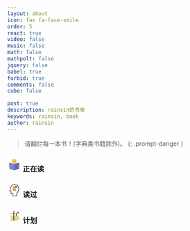 ```yaml
---
layout: about
icon: fas fa-face-smile
order: 5
react: true
video: false
music: false
math: false
mathpolt: false
jquery: false
babel: true
forbid: true
comments: false
cube: false

post: true
description: rainsin的书单
keywords: rainsin, book
author: rainsin
---
```


<link rel="stylesheet" href="/assets/bmm/bmm.css"/>

> 请翻烂每一本书！(字典类书籍除外)。
{: .prompt-danger }

<h3 id="reading" class="bbox-box">
<svg t="1707726184851" class="icon" viewBox="0 0 1024 1024" version="1.1" xmlns="http://www.w3.org/2000/svg" p-id="1535" width="32" height="32"><path d="M853.333333 853.333333c-147.2 0-341.333333 85.333333-341.333333 85.333334V469.333333s192-85.333333 384-85.333333l-42.666667 469.333333z" fill="#5C6BC0" p-id="1536"></path><path d="M170.666667 853.333333c147.2 0 341.333333 85.333333 341.333333 85.333334V469.333333s-192-85.333333-384-85.333333l42.666667 469.333333z" fill="#7986CB" p-id="1537"></path><path d="M512 256m-170.666667 0a170.666667 170.666667 0 1 0 341.333334 0 170.666667 170.666667 0 1 0-341.333334 0Z" fill="#FFB74D" p-id="1538"></path><path d="M874.666667 682.666667h21.333333c12.8 0 21.333333-8.533333 21.333333-21.333334v-85.333333c0-12.8-8.533333-21.333333-21.333333-21.333333h-21.333333c-36.266667 0-64 27.733333-64 64s27.733333 64 64 64zM149.333333 554.666667H128c-12.8 0-21.333333 8.533333-21.333333 21.333333v85.333333c0 12.8 8.533333 21.333333 21.333333 21.333334h21.333333c36.266667 0 64-27.733333 64-64s-27.733333-64-64-64z" fill="#FFB74D" p-id="1539"></path></svg>
正在读
</h3>

<div id="reading-box" class="bbox-box"></div>

<h3 id="readed">
<svg t="1707727594262" class="icon" viewBox="0 0 1024 1024" version="1.1" xmlns="http://www.w3.org/2000/svg" p-id="22343" width="32" height="32"><path d="M704 960H405.333c-12.8 0-21.333-8.533-21.333-21.333V789.333H277.333C264.533 789.333 256 780.8 256 768V616.533L170.667 576c-4.267-2.133-8.534-6.4-10.667-12.8-2.133-4.267-2.133-10.667 0-17.067l53.333-115.2v-6.4C213.333 224 362.667 61.867 544 61.867S874.667 224 874.667 424.533c0 121.6-55.467 236.8-149.334 302.934v209.066C725.333 951.467 716.8 960 704 960z m-277.333-42.667h256v-198.4c0-6.4 4.266-12.8 8.533-17.066l8.533-6.4c83.2-59.734 132.267-160 132.267-268.8 0-177.067-130.133-320-288-320s-288 142.933-288 320v10.666c0 4.267 0 6.4-2.133 8.534l-46.934 100.266 78.934 36.267c8.533 4.267 12.8 10.667 12.8 19.2v142.933h106.666c12.8 0 21.334 8.534 21.334 21.334v151.466z" fill="#3A3E46" p-id="22344"></path><path d="M682.667 341.333H576V192h106.667v149.333z m-64-42.666H640v-64h-21.333v64z" fill="#3A3E46" p-id="22345"></path><path d="M618.667 480v-32H448c-23.467 0-42.667 19.2-42.667 42.667 0 12.8 4.267 23.466 12.8 29.866-8.533-8.533-12.8-19.2-12.8-29.866V256c0-12.8 8.534-21.333 21.334-21.333h192V480zM469.333 277.333v85.334h85.334v-85.334h-85.334z" fill="#FFB724" p-id="22346"></path><path d="M554.667 362.667h-85.334v-85.334h85.334v85.334z m-64-21.334h42.666v-42.666h-42.666v42.666z" fill="#3A3E46" p-id="22347"></path><path d="M576 533.333C576 556.8 595.2 576 618.667 576s42.666-19.2 42.666-42.667-19.2-42.666-42.666-42.666v42.666H576z" fill="#FFB724" p-id="22348"></path><path d="M618.667 533.333H448c-23.467 0-42.667-19.2-42.667-42.666S424.533 448 448 448h170.667v85.333z m-170.667-64c-12.8 0-21.333 8.534-21.333 21.334S435.2 512 448 512h149.333v-42.667H448z" fill="#3A3E46" p-id="22349"></path></svg>
读过</h3>

<div id="readed-box" class="bbox-box"></div>

<h3 id="future">
<svg t="1707727089250" class="icon" viewBox="0 0 1024 1024" version="1.1" xmlns="http://www.w3.org/2000/svg" p-id="25933" width="32" height="32"><path d="M92.16 460.8h604.16c107.453 0 194.56 87.107 194.56 194.56s-87.107 194.56-194.56 194.56H92.16c98.97 0 179.2-80.23 179.2-179.2V640c0-98.97-80.23-179.2-179.2-179.2z" fill="#EDD388" p-id="25934"></path><path d="M652.333 499.63l10.072-178.422H507.576c0.246 274.514 0.615 417.915 1.106 430.203 0.738 18.432 1.106 28.877 1.106 31.335 0 9.83-7.127 17.94-21.381 24.33-14.254 6.39-23.47 9.584-27.648 9.584-4.178 0-7.004-1.843-8.479-5.53-1.474-3.686-1.72-10.198-0.737-19.537 2.621-25.56 4.588-182.354 5.898-470.385H312.197c-20.644 0-37.355 2.704-50.135 8.11l-26.542-32.44c18.186 2.458 38.584 3.686 61.194 3.686h160.727V247.48c0-43.254-0.983-84.787-2.949-124.6l75.94 31.703c5.898 1.966 8.847 4.3 8.847 7.004 0 2.704-2.949 5.776-8.847 9.216l-22.856 14.746v115.015h147.456l28.017-34.652 52.347 40.55c4.424 2.95 6.635 5.653 6.635 8.11 0 2.458-2.949 5.408-8.847 8.848l-22.118 11.797-10.322 143.77-48.41 20.643z m45.871-319.242c61.932 16.22 103.465 30.966 124.6 44.237 21.136 13.27 31.704 30.474 31.704 51.61 0 8.847-2.335 16.71-7.005 23.592-4.67 6.882-11.305 10.322-19.906 10.322-8.602 0-17.818-7.127-27.648-21.381-17.695-27.525-53.821-60.703-108.38-99.533l6.635-8.847z" fill="#333333" p-id="25935"></path></svg>
计划</h3>

<div id="future-box"></div>

<script src="/assets//bmm/bmm.js" type="text/babel" defer></script>